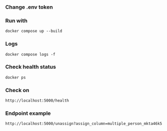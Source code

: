 ### Change .env token

### Run with
```docker compose up --build ```

### Logs
``` docker compose logs -f ```

### Check health status
``` docker ps ```

### Check on 
``` http://localhost:5000/health ```

### Endpoint example

``` http://localhost:5000/unassign?assign_column=multiple_person_mkta46k5 ```

